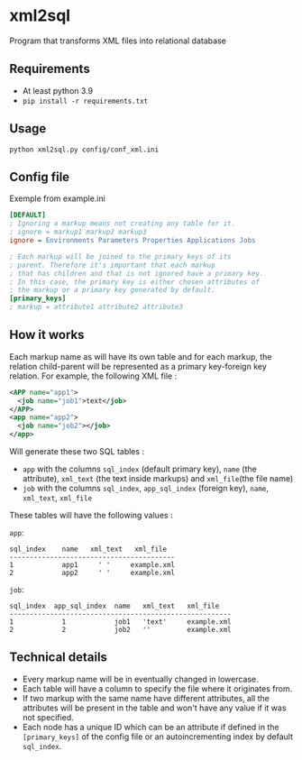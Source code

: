 # xml2sql

Program that transforms XML files into relational database

## Requirements

- At least python 3.9
- `pip install -r requirements.txt`

## Usage

`python xml2sql.py config/conf_xml.ini`

## Config file

Exemple from example.ini
```ini
[DEFAULT]
; Ignoring a markup means not creating any table for it.
; ignore = markup1 markup2 markup3
ignore = Environments Parameters Properties Applications Jobs

; Each markup will be joined to the primary keys of its
; parent. Therefore it's important that each markup
; that has children and that is not ignored have a primary key.
; In this case, the primary key is either chosen attributes of 
; the markup or a primary key generated by default.
[primary_keys]
; markup = attribute1 attribute2 attribute3
```

## How it works

Each markup name as will have its own table and for each markup, the relation child-parent will be represented as a primary key-foreign key relation. For example, the following XML file : 

```xml
<APP name="app1">
  <job name="job1">text</job>
</APP>
<app name="app2">
  <job name="job2"></job>
</app>
```

Will generate these two SQL tables :
 - `app` with the columns `sql_index` (default primary key), `name` (the attribute), `xml_text` (the text inside markups) and `xml_file`(the file name)
 - `job` with the columns `sql_index`, `app_sql_index` (foreign key), `name`, `xml_text`, `xml_file`

These tables will have the following values :

 `app`:
 ```
 sql_index    name   xml_text   xml_file
 -----------------------------------------
 1            app1     ' '     example.xml
 2            app2     ' '     example.xml
```

 `job`:
 ```
 sql_index  app_sql_index  name   xml_text   xml_file
 -------------------------------------------------------
 1            1            job1   'text'     example.xml
 2            2            job2   ''         example.xml
 ```
## Technical details

- Every markup name will be in eventually changed in lowercase.
- Each table will have a column to specify the file where it originates from.
- If two markup with the same name have different attributes, all the attributes will be present in the table and won't have any value if it was not specified.
- Each node has a unique ID which can be an attribute if defined in the `[primary_keys]` of the config file or an autoincrementing index by default `sql_index`.

